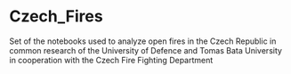 # Czech_Fires
Set of the notebooks used to analyze open fires in the Czech Republic in common research of the University of Defence and Tomas Bata University in cooperation with the Czech Fire Fighting Department

